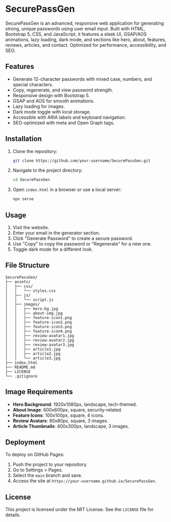 # SecurePassGen

SecurePassGen is an advanced, responsive web application for generating strong, unique passwords using user email input. Built with HTML, Bootstrap 5, CSS, and JavaScript, it features a sleek UI, GSAP/AOS animations, lazy loading, dark mode, and sections like hero, about, features, reviews, articles, and contact. Optimized for performance, accessibility, and SEO.

## Features
- Generate 12-character passwords with mixed case, numbers, and special characters.
- Copy, regenerate, and view password strength.
- Responsive design with Bootstrap 5.
- GSAP and AOS for smooth animations.
- Lazy loading for images.
- Dark mode toggle with local storage.
- Accessible with ARIA labels and keyboard navigation.
- SEO-optimized with meta and Open Graph tags.

## Installation
1. Clone the repository:
   ```bash
   git clone https://github.com/your-username/SecurePassGen.git
   ```
2. Navigate to the project directory:
   ```bash
   cd SecurePassGen
   ```
3. Open `index.html` in a browser or use a local server:
   ```bash
   npx serve
   ```

## Usage
1. Visit the website.
2. Enter your email in the generator section.
3. Click "Generate Password" to create a secure password.
4. Use "Copy" to copy the password or "Regenerate" for a new one.
5. Toggle dark mode for a different look.

## File Structure
```
SecurePassGen/
├── assets/
│   ├── css/
│   │   └── styles.css
│   ├── js/
│   │   └── script.js
│   ├── images/
│   │   ├── hero-bg.jpg
│   │   ├── about-img.jpg
│   │   ├── feature-icon1.png
│   │   ├── feature-icon2.png
│   │   ├── feature-icon3.png
│   │   ├── feature-icon4.png
│   │   ├── review-avatar1.jpg
│   │   ├── review-avatar2.jpg
│   │   ├── review-avatar3.jpg
│   │   ├── article1.jpg
│   │   ├── article2.jpg
│   │   └── article3.jpg
├── index.html
├── README.md
├── LICENSE
└── .gitignore
```

## Image Requirements
- **Hero Background**: 1920x1080px, landscape, tech-themed.
- **About Image**: 600x600px, square, security-related.
- **Feature Icons**: 100x100px, square, 4 icons.
- **Review Avatars**: 80x80px, square, 3 images.
- **Article Thumbnails**: 400x300px, landscape, 3 images.

## Deployment
To deploy on GitHub Pages:
1. Push the project to your repository.
2. Go to Settings > Pages.
3. Select the `main` branch and save.
4. Access the site at `https://your-username.github.io/SecurePassGen`.

## License
This project is licensed under the MIT License. See the `LICENSE` file for details.